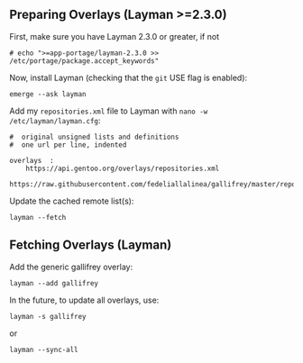 
Preparing Overlays (Layman >=2.3.0)
-----------------------------------

First, make sure you have Layman 2.3.0 or greater, if not 

    # echo ">=app-portage/layman-2.3.0 >> /etc/portage/package.accept_keywords"

Now, install Layman (checking that the `git` USE flag is enabled):

    emerge --ask layman

Add my `repositories.xml` file to Layman with `nano -w /etc/layman/layman.cfg`:

    #  original unsigned lists and definitions
    #  one url per line, indented

    overlays  :
        https://api.gentoo.org/overlays/repositories.xml
        https://raw.githubusercontent.com/fedeliallalinea/gallifrey/master/repositories.xml

Update the cached remote list(s):

    layman --fetch

Fetching Overlays (Layman)
--------------------------

Add the generic gallifrey overlay:

    layman --add gallifrey

In the future, to update all overlays, use:

    layman -s gallifrey

or
    
    layman --sync-all